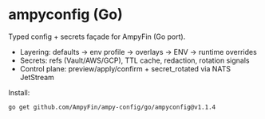 # ampyconfig (Go)

Typed config + secrets façade for AmpyFin (Go port).  
- Layering: defaults → env profile → overlays → ENV → runtime overrides  
- Secrets: refs (Vault/AWS/GCP), TTL cache, redaction, rotation signals  
- Control plane: preview/apply/confirm + secret_rotated via NATS JetStream

Install:
```bash
go get github.com/AmpyFin/ampy-config/go/ampyconfig@v1.1.4
